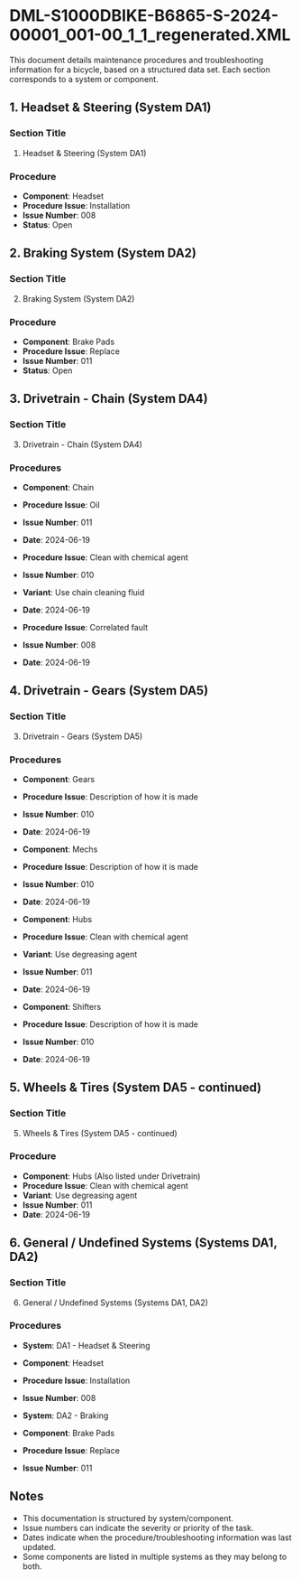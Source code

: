 # DML-S1000DBIKE-B6865-S-2024-00001_001-00_1_1_regenerated.XML

This document details maintenance procedures and troubleshooting information for a bicycle, based on a structured data set. Each section corresponds to a system or component.

## 1. Headset & Steering (System DA1)

### Section Title

1.  Headset & Steering (System DA1)

### Procedure

*   **Component**: Headset
*   **Procedure Issue**: Installation
*   **Issue Number**: 008
*   **Status**: Open

## 2. Braking System (System DA2)

### Section Title

2.  Braking System (System DA2)

### Procedure

*   **Component**: Brake Pads
*   **Procedure Issue**: Replace
*   **Issue Number**: 011
*   **Status**: Open

## 3. Drivetrain - Chain (System DA4)

### Section Title

3.  Drivetrain - Chain (System DA4)

### Procedures

*   **Component**: Chain
*   **Procedure Issue**: Oil
*   **Issue Number**: 011
*   **Date**: 2024-06-19

*   **Procedure Issue**: Clean with chemical agent
*   **Issue Number**: 010
*   **Variant**: Use chain cleaning fluid
*   **Date**: 2024-06-19

*   **Procedure Issue**: Correlated fault
*   **Issue Number**: 008
*   **Date**: 2024-06-19

## 4. Drivetrain - Gears (System DA5)

### Section Title

3.  Drivetrain - Gears (System DA5)

### Procedures

*   **Component**: Gears
*   **Procedure Issue**: Description of how it is made
*   **Issue Number**: 010
*   **Date**: 2024-06-19

*   **Component**: Mechs
*   **Procedure Issue**: Description of how it is made
*   **Issue Number**: 010
*   **Date**: 2024-06-19

*   **Component**: Hubs
*   **Procedure Issue**: Clean with chemical agent
*   **Variant**: Use degreasing agent
*   **Issue Number**: 011
*   **Date**: 2024-06-19

*   **Component**: Shifters
*   **Procedure Issue**: Description of how it is made
*   **Issue Number**: 010
*   **Date**: 2024-06-19

## 5. Wheels & Tires (System DA5 - continued)

### Section Title

5.  Wheels & Tires (System DA5 - continued)

### Procedure

*   **Component**: Hubs (Also listed under Drivetrain)
*   **Procedure Issue**: Clean with chemical agent
*   **Variant**: Use degreasing agent
*   **Issue Number**: 011
*   **Date**: 2024-06-19

## 6. General / Undefined Systems (Systems DA1, DA2)

### Section Title

6.  General / Undefined Systems (Systems DA1, DA2)

### Procedures

*   **System**: DA1 - Headset & Steering
*   **Component**: Headset
*   **Procedure Issue**: Installation
*   **Issue Number**: 008

*   **System**: DA2 - Braking
*   **Component**: Brake Pads
*   **Procedure Issue**: Replace
*   **Issue Number**: 011

## Notes

*   This documentation is structured by system/component.
*   Issue numbers can indicate the severity or priority of the task.
*   Dates indicate when the procedure/troubleshooting information was last updated.
*   Some components are listed in multiple systems as they may belong to both.